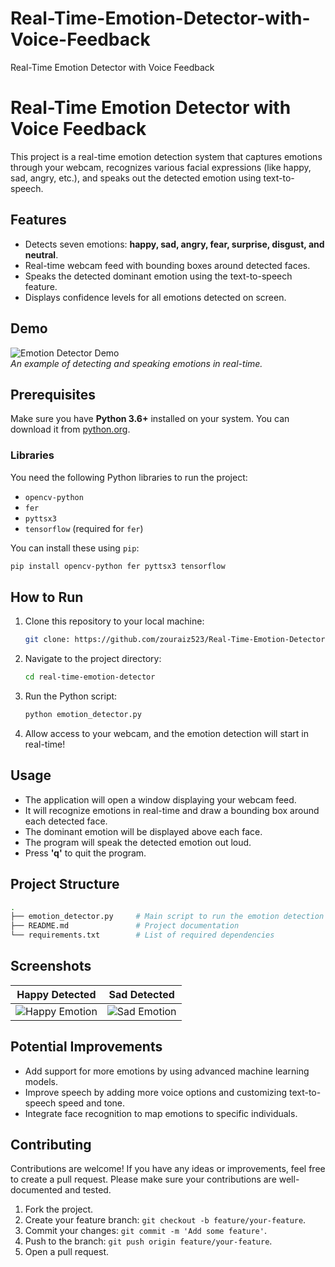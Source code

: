 # Real-Time-Emotion-Detector-with-Voice-Feedback
Real-Time Emotion Detector with Voice Feedback


# Real-Time Emotion Detector with Voice Feedback

This project is a real-time emotion detection system that captures emotions through your webcam, recognizes various facial expressions (like happy, sad, angry, etc.), and speaks out the detected emotion using text-to-speech.

## Features

- Detects seven emotions: **happy, sad, angry, fear, surprise, disgust, and neutral**.
- Real-time webcam feed with bounding boxes around detected faces.
- Speaks the detected dominant emotion using the text-to-speech feature.
- Displays confidence levels for all emotions detected on screen.

## Demo

![Emotion Detector Demo](demo.gif)  
*An example of detecting and speaking emotions in real-time.*

## Prerequisites

Make sure you have **Python 3.6+** installed on your system. You can download it from [python.org](https://www.python.org/).

### Libraries

You need the following Python libraries to run the project:

- `opencv-python`
- `fer`
- `pyttsx3`
- `tensorflow` (required for `fer`)

You can install these using `pip`:

```bash
pip install opencv-python fer pyttsx3 tensorflow
```

## How to Run

1. Clone this repository to your local machine:

    ```bash
    git clone: https://github.com/zouraiz523/Real-Time-Emotion-Detector-with-Voice-Feedback.git
    ```

2. Navigate to the project directory:

    ```bash
    cd real-time-emotion-detector
    ```

3. Run the Python script:

    ```bash
    python emotion_detector.py
    ```

4. Allow access to your webcam, and the emotion detection will start in real-time!

## Usage

- The application will open a window displaying your webcam feed.
- It will recognize emotions in real-time and draw a bounding box around each detected face.
- The dominant emotion will be displayed above each face.
- The program will speak the detected emotion out loud.
- Press **'q'** to quit the program.

## Project Structure

```bash
.
├── emotion_detector.py     # Main script to run the emotion detection
├── README.md               # Project documentation
└── requirements.txt        # List of required dependencies
```

## Screenshots

| Happy Detected | Sad Detected |
| --- | --- |
| ![Happy Emotion](screenshots/happy.png) | ![Sad Emotion](screenshots/sad.png) |

## Potential Improvements

- Add support for more emotions by using advanced machine learning models.
- Improve speech by adding more voice options and customizing text-to-speech speed and tone.
- Integrate face recognition to map emotions to specific individuals.

## Contributing

Contributions are welcome! If you have any ideas or improvements, feel free to create a pull request. Please make sure your contributions are well-documented and tested.

1. Fork the project.
2. Create your feature branch: `git checkout -b feature/your-feature`.
3. Commit your changes: `git commit -m 'Add some feature'`.
4. Push to the branch: `git push origin feature/your-feature`.
5. Open a pull request.


